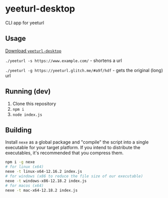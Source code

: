 # yeeturl-desktop
CLI app for yeeturl

## Usage

[Download `yeeturl-desktop`](https://github.com/SpheeresX/yeeturl-desktop/releases)

`./yeeturl -s https://www.example.com/` - shortens a url

`./yeeturl -g https://yeeturl.glitch.me/#a9f/hdf` - gets the original (long) url

## Running (dev)

1. Clone this repository
2. `npm i`
3. `node index.js`

## Building

Install `nexe` as a global package and "compile" the script into a single executable for your target platform. If you intend to distribute the executables, it's recommended that you compress them.

```bash
npm i -g nexe
# for linux (x64)
nexe -t linux-x64-12.16.2 index.js
# for windows (x86 to reduce the file size of our executable)
nexe -t windows-x86-12.18.2 index.js
# for macos (x64)
nexe -t mac-x64-12.18.2 index.js
```